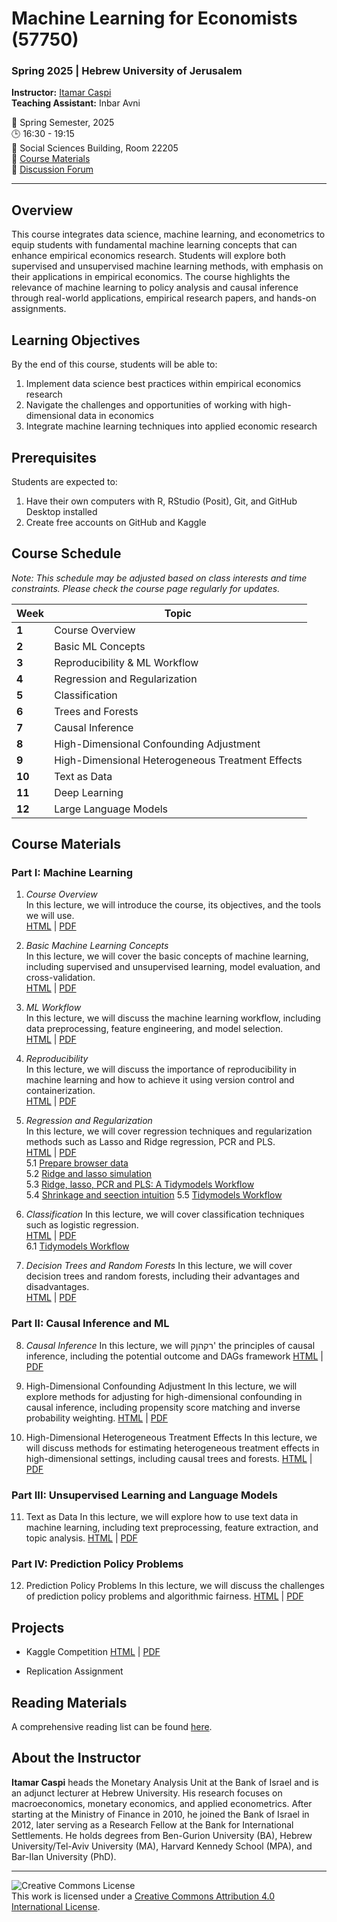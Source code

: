 # Machine Learning for Economists (57750)
### Spring 2025 | Hebrew University of Jerusalem

**Instructor:** [Itamar Caspi](https://itamarcaspi.rbind.io)  
**Teaching Assistant:** Inbar Avni

📅 Spring Semester, 2025  
🕒 16:30 - 19:15  
🏢 Social Sciences Building, Room 22205  
📝 [Course Materials](https://github.com/ml4econ/lecture-notes-2025)  
💬 [Discussion Forum](https://moodle.huji.ac.il/2024-25/course/view.php?id=2170)

---

## Overview

This course integrates data science, machine learning, and econometrics to equip students with fundamental machine learning concepts that can enhance empirical economics research. Students will explore both supervised and unsupervised machine learning methods, with emphasis on their applications in empirical economics. The course highlights the relevance of machine learning to policy analysis and causal inference through real-world applications, empirical research papers, and hands-on assignments.

## Learning Objectives

By the end of this course, students will be able to:

1. Implement data science best practices within empirical economics research
2. Navigate the challenges and opportunities of working with high-dimensional data in economics
3. Integrate machine learning techniques into applied economic research

## Prerequisites

Students are expected to:

1. Have their own computers with R, RStudio (Posit), Git, and GitHub Desktop installed
2. Create free accounts on GitHub and Kaggle

## Course Schedule

*Note: This schedule may be adjusted based on class interests and time constraints. Please check the course page regularly for updates.*

| Week | Topic |
|------|-------|
| **1** | Course Overview |
| **2** | Basic ML Concepts |
| **3** | Reproducibility & ML Workflow |
| **4** | Regression and Regularization |
| **5** | Classification |
| **6** | Trees and Forests |
| **7** | Causal Inference | 
| **8** | High-Dimensional Confounding Adjustment |
| **9** | High-Dimensional Heterogeneous Treatment Effects |
| **10** | Text as Data |
| **11** | Deep Learning
| **12** | Large Language Models |

## Course Materials

### Part I: Machine Learning

1. *Course Overview*  
In this lecture, we will introduce the course, its objectives, and the tools we will use.  
   [HTML](https://raw.githack.com/ml4econ/lecture-notes-2025/master/01-overview/01-overview.html) |
   [PDF](https://raw.githack.com/ml4econ/lecture-notes-2025/master/01-overview/01-overview.pdf)

2. *Basic Machine Learning Concepts*    
In this lecture, we will cover the basic concepts of machine learning, including supervised and unsupervised learning, model evaluation, and cross-validation.  
   [HTML](https://raw.githack.com/ml4econ/lecture-notes-2025/master/02-basic-ml-concepts/02-basic-ml-concepts.html) |
   [PDF](https://raw.githack.com/ml4econ/lecture-notes-2025/master/02-basic-ml-concepts/02-basic-ml-concepts.pdf)

3. *ML Workflow*  
In this lecture, we will discuss the machine learning workflow, including data preprocessing, feature engineering, and model selection.  
   [HTML](https://raw.githack.com/ml4econ/lecture-notes-2025/master/03-ml-workflow/03-ml-workflow.html) |
   [PDF](https://raw.githack.com/ml4econ/lecture-notes-2025/master/03-ml-workflow/03-ml-workflow.pdf)


4. *Reproducibility*  
In this lecture, we will discuss the importance of reproducibility in machine learning and how to achieve it using version control and containerization.  
   [HTML](https://raw.githack.com/ml4econ/lecture-notes-2025/master/04-reprod-vc/04-reprod-vc.html) |
   [PDF](https://raw.githack.com/ml4econ/lecture-notes-2025/master/04-reprod-vc/04-reprod-vc.pdf)                                     

5. *Regression and Regularization*  
In this lecture, we will cover regression techniques and regularization methods such as Lasso and Ridge regression, PCR and PLS.  
   [HTML](https://raw.githack.com/ml4econ/lecture-notes-2025/master/05-regression-regularization/05-regression-regularization.html) |
   [PDF](https://raw.githack.com/ml4econ/lecture-notes-2025/master/05-regression-regularization/05-regression-regularization.pdf)  
  5.1 [Prepare browser data](https://raw.githack.com/ml4econ/lecture-notes-2025/master/05-regression-regularization/05-prepare-browser-data.html)  
  5.2 [Ridge and lasso simulation](https://raw.githack.com/ml4econ/lecture-notes-2025/master/05-regression-regularization/05-simulations.html)  
  5.3 [Ridge, lasso, PCR and PLS: A Tidymodels Workflow](https://raw.githack.com/ml4econ/lecture-notes-2025/master/05-regression-regularization/05-tidymodels-workflow.html)  
  5.4 [Shrinkage and seection intuition](https://raw.githack.com/ml4econ/lecture-notes-2025/master/05-regression-regularization/05-shrinkage-selection-intuition.html)
  5.5 [Tidymodels Workflow](https://raw.githack.com/ml4econ/lecture-notes-2025/master/05-regression-regularization/05-tidymodels-workflow.html)
  
6. *Classification*
In this lecture, we will cover classification techniques such as logistic regression.  
   [HTML](https://raw.githack.com/ml4econ/lecture-notes-2025/master/06-classification/06-classification.html) |
   [PDF](https://raw.githack.com/ml4econ/lecture-notes-2025/master/06-classification/06-classification.pdf)  
  6.1 [Tidymodels Workflow](https://raw.githack.com/ml4econ/lecture-notes-2025/master/06-classification/06-tidymodels-workflow-covid.html)  
  
7. *Decision Trees and Random Forests*
In this lecture, we will cover decision trees and random forests, including their advantages and disadvantages.  
   [HTML](https://raw.githack.com/ml4econ/lecture-notes-2025/master/07-trees-forests/07-trees-forests.html) |
   [PDF](https://raw.githack.com/ml4econ/lecture-notes-2025/master/07-trees-forests/07-trees-forests.pdf)  
   
  
### Part II: Causal Inference and ML

8. *Causal Inference*
In this lecture, we will רקהןק' the principles of causal inference, including the potential outcome and DAGs framework
   [HTML](https://raw.githack.com/ml4econ/lecture-notes-2025/master/08-causal-inference/08-causal-inference.html) |
   [PDF](https://raw.githack.com/ml4econ/lecture-notes-2025/master/08-causal-inference/08-causal-inference.pdf)  
   
9. High-Dimensional Confounding Adjustment
In this lecture, we will explore methods for adjusting for high-dimensional confounding in causal inference, including propensity score matching and inverse probability weighting.
   [HTML](https://raw.githack.com/ml4econ/lecture-notes-2025/master/09-lasso-ate/09-lasso-ate.html) |
   [PDF](https://raw.githack.com/ml4econ/lecture-notes-2025/master/09-lasso-ate/09-lasso-ate.pdf)

10. High-Dimensional Heterogeneous Treatment Effects
In this lecture, we will discuss methods for estimating heterogeneous treatment effects in high-dimensional settings, including causal trees and forests.
   [HTML](https://raw.githack.com/ml4econ/lecture-notes-2025/master/10-trees-cate/10-trees-cate.html) |
   [PDF](https://raw.githack.com/ml4econ/lecture-notes-2025/master/10-trees-cate/10-trees-cate.pdf)

### Part III: Unsupervised Learning and Language Models

11. Text as Data
In this lecture, we will explore how to use text data in machine learning, including text preprocessing, feature extraction, and topic analysis.
   [HTML](https://raw.githack.com/ml4econ/lecture-notes-2025/master/11-text-mining/11-text-mining.html) |
   [PDF](https://raw.githack.com/ml4econ/lecture-notes-2025/master/11-text-mining/11-text-mining.pdf)

### Part IV: Prediction Policy Problems

12. Prediction Policy Problems
In this lecture, we will discuss the challenges of prediction policy problems and algorithmic fairness.
   [HTML](https://raw.githack.com/ml4econ/lecture-notes-2025/master/12-prediction-policy/12-pred-policy.html) |
   [PDF](https://raw.githack.com/ml4econ/lecture-notes-2025/master/12-prediction-policy/12-pred-policy.pdf)

## Projects

- Kaggle Competition
[HTML](https://raw.githack.com/ml4econ/lecture-notes-2025/master/a-kaggle/a-kaggle.html) |
[PDF](https://raw.githack.com/ml4econ/lecture-notes-2025/master/a-kaggle/a-kaggle.pdf)  


- Replication Assignment 

## Reading Materials

A comprehensive reading list can be found [here](https://github.com/ml4econ/lecture-notes-2025/blob/master/resources.md).

## About the Instructor

**Itamar Caspi** heads the Monetary Analysis Unit at the Bank of Israel and is an adjunct lecturer at Hebrew University. His research focuses on macroeconomics, monetary economics, and applied econometrics. After starting at the Ministry of Finance in 2010, he joined the Bank of Israel in 2012, later serving as a Research Fellow at the Bank for International Settlements. He holds degrees from Ben-Gurion University (BA), Hebrew University/Tel-Aviv University (MA), Harvard Kennedy School (MPA), and Bar-Ilan University (PhD).

---

![Creative Commons License](https://i.creativecommons.org/l/by/4.0/88x31.png)  
This work is licensed under a [Creative Commons Attribution 4.0 International License](https://creativecommons.org/licenses/by/4.0/).